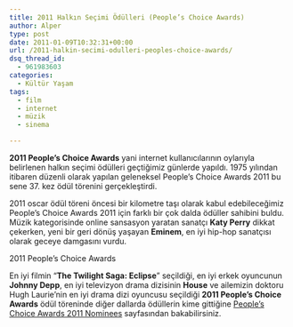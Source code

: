 ```yaml
---
title: 2011 Halkın Seçimi Ödülleri (People’s Choice Awards)
author: Alper
type: post
date: 2011-01-09T10:32:31+00:00
url: /2011-halkin-secimi-odulleri-peoples-choice-awards/
dsq_thread_id:
  - 961983603
categories:
  - Kültür Yaşam
tags:
  - film
  - internet
  - müzik
  - sinema

---
```

**2011 People&#8217;s Choice Awards** yani internet kullanıcılarının oylarıyla belirlenen halkın seçimi ödülleri geçtiğimiz günlerde yapıldı. 1975 yılından itibaren düzenli olarak yapılan geleneksel People&#8217;s Choice Awards 2011 bu sene 37. kez ödül törenini gerçekleştirdi.

2011 oscar ödül töreni öncesi bir kilometre taşı olarak kabul edebileceğimiz People&#8217;s Choice Awards 2011 için farklı bir çok dalda ödüller sahibini buldu. Müzik kategorisinde online sansasyon yaratan sanatçı **Katy Perry** dikkat çekerken, yeni bir geri dönüş yaşayan **Eminem**, en iyi hip-hop sanatçısı olarak geceye damgasını vurdu.

2011 People’s Choice Awards

En iyi filmin &#8220;**The Twilight Saga: Eclipse**&#8221; seçildiği, en iyi erkek oyuncunun **Johnny Depp**, en iyi televizyon drama dizisinin **House** ve ailemizin doktoru Hugh Laurie&#8217;nin en iyi drama dizi oyuncusu seçildiği **2011 People&#8217;s Choice Awards** ödül töreninde diğer dallarda ödüllerin kime gittiğine <a href="http://www.peopleschoice.com/pca/awards/nominees/index.jsp" target="_blank">People&#8217;s Choice Awards 2011 Nominees</a> sayfasından bakabilirsiniz.